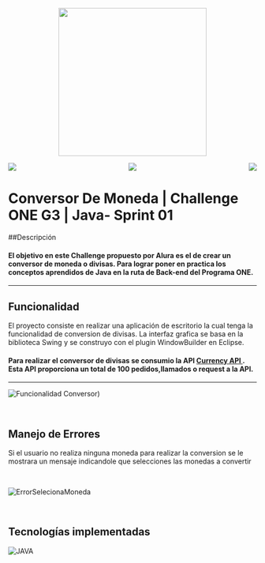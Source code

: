 <p align="center">
  <img width="300" height="300" src="https://user-images.githubusercontent.com/104738144/209450152-fdd84f86-a8b9-42de-92c9-5e105ab0a77d.png">
</p>

<p align="center">
 <img src="https://img.shields.io/badge/status-liberado-green" align="left"> 
 <img src="https://img.shields.io/badge/version-V2.0-green">
 <img src="https://img.shields.io/badge/fecha-Diciembre%202022-green" align="right">
</p>

 # Conversor De Moneda | Challenge ONE G3 | Java- Sprint 01
 
##Descripción
  #### El objetivo en este Challenge propuesto por Alura es el de crear un conversor de moneda o divisas. Para lograr poner en practica los conceptos aprendidos de Java en la ruta de Back-end del Programa ONE.
---

## Funcionalidad

  El proyecto consiste en realizar una aplicación de escritorio la cual tenga la funcionalidad de conversion de divisas.
  La interfaz grafica se basa en la biblioteca Swing y se construyo con el plugin WindowBuilder en Eclipse.
  
 #### Para realizar el conversor de divisas se consumio la API <a href="https://currency.getgeoapi.com">Currency API </a>. Esta API proporciona un total de 100 pedidos,llamados o request a la API.
---
![Funcionalidad Conversor)](https://user-images.githubusercontent.com/104738144/209484393-f9203328-b29b-43b3-b363-47ba6717427c.gif)

&nbsp;

## Manejo de Errores

  Si el usuario no realiza ninguna moneda para realizar la conversion se le mostrara un mensaje indicandole que selecciones las monedas a convertir
  
  &nbsp;
  
  ![ErrorSelecionaMoneda](https://user-images.githubusercontent.com/104738144/209484499-eeae9bc3-186b-4615-bd17-ad2885972ab2.png)
  


&nbsp;


## Tecnologías implementadas
![JAVA](https://img.shields.io/badge/-Java-orange)

